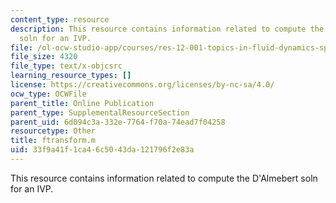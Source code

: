 ```yaml
---
content_type: resource
description: This resource contains information related to compute the D'Almebert
  soln for an IVP.
file: /ol-ocw-studio-app/courses/res-12-001-topics-in-fluid-dynamics-spring-2010/33f9a41f1ca46c5043da121796f2e83a_ftransform.m
file_size: 4320
file_type: text/x-objcsrc
learning_resource_types: []
license: https://creativecommons.org/licenses/by-nc-sa/4.0/
ocw_type: OCWFile
parent_title: Online Publication
parent_type: SupplementalResourceSection
parent_uid: 6d094c3a-332e-7764-f70a-74ead7f04258
resourcetype: Other
title: ftransform.m
uid: 33f9a41f-1ca4-6c50-43da-121796f2e83a
---
```

This resource contains information related to compute the D'Almebert soln for an IVP.